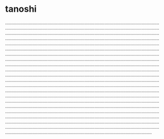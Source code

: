 # tanoshi

..................................................................................................................................................................................................................................................................................................................................................................................................................................................................................................................................................................................................................................................................................................................................................................................................................................................................................................................................................................................................................................................................................................................................................................................................................................................................................................................................................................................................................................................................................................................................................................................................................................................................................................................................................................................................................................................................................................................................................................................................................................................................................................................................................................................................................................................................................................................................................................................................................................................................................................................................................................................................................................................................................................................................................................................................................................